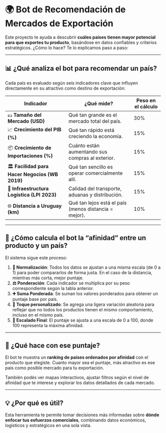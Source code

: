 # 🌍 Bot de Recomendación de Mercados de Exportación

Este proyecto te ayuda a descubrir **cuáles países tienen mayor potencial para que exportes tu producto**, basándose en datos confiables y criterios estratégicos. ¿Cómo lo hace? Te lo explicamos paso a paso:

---

## 📊 ¿Qué analiza el bot para recomendar un país?

Cada país es evaluado según seis indicadores clave que influyen directamente en su atractivo como destino de exportación:

| Indicador | ¿Qué mide? | Peso en el cálculo |
|----------|-------------|-------------------|
| 💵 **Tamaño del Mercado (USD)** | Qué tan grande es el mercado total del país. | 30% |
| 📈 **Crecimiento del PIB (%)** | Qué tan rápido está creciendo la economía. | 15% |
| 📦 **Crecimiento de Importaciones (%)** | Cuánto están aumentando sus compras al exterior. | 15% |
| 🏛️ **Facilidad para Hacer Negocios (WB 2019)** | Qué tan sencillo es operar comercialmente allí. | 15% |
| 🚚 **Infraestructura Logística (LPI 2023)** | Calidad del transporte, aduanas y distribución. | 15% |
| 🌐 **Distancia a Uruguay (km)** | Qué tan lejos está el país (menos distancia = mejor). | 10% |

---

## 🧠 ¿Cómo calcula el bot la “afinidad” entre un producto y un país?

El sistema sigue este proceso:

1. **🔄 Normalización**: Todos los datos se ajustan a una misma escala (de 0 a 1) para poder compararlos de forma justa. En el caso de la distancia, mientras más corta, mejor puntaje.
2. **⚖️ Ponderación**: Cada indicador se multiplica por su peso correspondiente según la tabla anterior.
3. **➕ Suma Ponderada**: Se suman los valores ponderados para obtener un puntaje base por país.
4. **🎲 Toque personalizado**: Se agrega una ligera variación aleatoria para reflejar que no todos los productos tienen el mismo comportamiento, incluso en el mismo país.
5. **📏 Escalado Final**: El puntaje se ajusta a una escala de 0 a 100, donde 100 representa la máxima afinidad.

---

## 🎯 ¿Qué hace con ese puntaje?

El bot te muestra un **ranking de países ordenados por afinidad** con el producto que elegiste. Cuanto mayor sea el puntaje, más atractivo es ese país como posible mercado para tu exportación.

También podés ver mapas interactivos, ajustar filtros según el nivel de afinidad que te interese y explorar los datos detallados de cada mercado.

---

## 💡 ¿Por qué es útil?

Esta herramienta te permite tomar decisiones más informadas sobre **dónde enfocar tus esfuerzos comerciales**, combinando datos económicos, logísticos y estratégicos en una sola vista.
